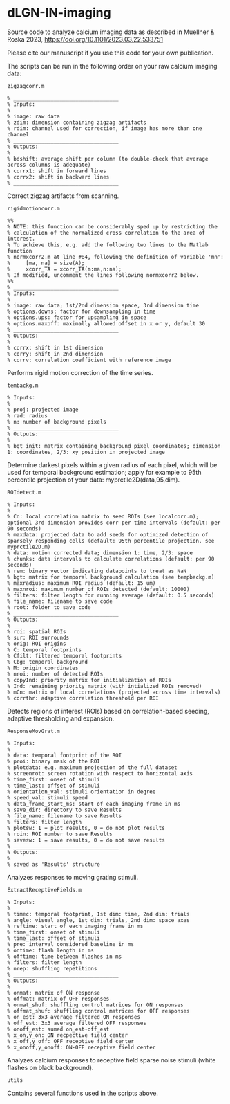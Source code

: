 # dLGN-IN-imaging

Source code to analyze calcium imaging data 
as described in Muellner & Roska 2023, https://doi.org/10.1101/2023.03.22.533751

Please cite our manuscript if you use this code for your own publication.

The scripts can be run in the following order on your raw calcium imaging data:

```
zigzagcorr.m

% __________________________________
% Inputs:
%
% image: raw data
% zdim: dimension containing zigzag artifacts
% rdim: channel used for correction, if image has more than one channel
% __________________________________
% Outputs:
%
% bdshift: average shift per column (to double-check that average across columns is adequate)
% corrx1: shift in forward lines
% corrx2: shift in backward lines
% __________________________________

```
Correct zigzag artifacts from scanning.

```
rigidmotioncorr.m

%%
% NOTE: this function can be considerably sped up by restricting the
% calculation of the normalized cross correlation to the area of interest.
% To achieve this, e.g. add the following two lines to the Matlab function
% normxcorr2.m at line #84, following the definition of variable 'mn':
%     [ma, na] = size(A);
%     xcorr_TA = xcorr_TA(m:ma,n:na);
% If modified, uncomment the lines following normxcorr2 below.
%%
% __________________________________
% Inputs:
% 
% image: raw data; 1st/2nd dimension space, 3rd dimension time
% options.downs: factor for downsampling in time
% options.ups: factor for upsampling in space
% options.maxoff: maximally allowed offset in x or y, default 30
% __________________________________
% Outputs:
% 
% corrx: shift in 1st dimension
% corry: shift in 2nd dimension
% corrv: correlation coefficient with reference image

```
Performs rigid motion correction of the time series.

```
tembackg.m

% Inputs:
%
% proj: projected image
% rad: radius
% n: number of background pixels
% __________________________________
% Outputs:
%
% bgt_init: matrix containing background pixel coordinates; dimension 1: coordinates, 2/3: xy position in projected image

```
Determine darkest pixels within a given radius of each pixel, which will be used for temporal background estimation;
apply for example to 95th percentile projection of your data: myprctile2D(data,95,dim).

```
ROIdetect.m

% Inputs:
%
% Cn: local correlation matrix to seed ROIs (see localcorr.m); optional 3rd dimension provides corr per time intervals (default: per 90 seconds)
% maxdata: projected data to add seeds for optimized detection of sparsely responding cells (default: 95th percentile projection, see myprctile2D.m)
% data: motion corrected data; dimension 1: time, 2/3: space
% chunks: data intervals to calculate correlations (default: per 90 seconds)
% rem: binary vector indicating datapoints to treat as NaN
% bgt: matrix for temporal background calculation (see tempbackg.m)
% maxradius: maximum ROI radius (default: 15 um)
% maxnroi: maximum number of ROIs detected (default: 10000)
% filters: filter length for running average (default: 0.5 seconds)
% file_name: filename to save code
% root: folder to save code 
% __________________________________
% Outputs:
%
% roi: spatial ROIs 
% sur: ROI surrounds
% orig: ROI origins
% C: temporal footprints
% Cfilt: filtered temporal footprints
% Cbg: temporal background
% M: origin coordinates
% nroi: number of detected ROIs
% copyInd: priority matrix for initialization of ROIs
% Ind: remaining priority matrix (with intialized ROIs removed)
% mCn: matrix of local correlations (projected across time intervals)
% corrthr: adaptive correlation threshold per ROI

```
Detects regions of interest (ROIs) based on correlation-based seeding, adaptive thresholding and expansion.

```
ResponseMovGrat.m

% Inputs:
%
% data: temporal footprint of the ROI
% proi: binary mask of the ROI
% plotdata: e.g. maximum projection of the full dataset
% screenrot: screen rotation with respect to horizontal axis
% time_first: onset of stimuli
% time_last: offset of stimuli
% orientation_val: stimuli orientation in degree 
% speed_val: stimuli speed 
% data_frame_start_ms: start of each imaging frame in ms
% save_dir: directory to save Results
% file_name: filename to save Results
% filters: filter length
% plotsw: 1 = plot results, 0 = do not plot results 
% roin: ROI number to save Results
% savesw: 1 = save results, 0 = do not save results 
% __________________________________
% Outputs:
%
% saved as 'Results' structure

```
Analyzes responses to moving grating stimuli.

```
ExtractReceptiveFields.m

% Inputs:
%
% timec: temporal footprint, 1st dim: time, 2nd dim: trials
% angle: visual angle, 1st dim: trials, 2nd dim: space axes
% reftime: start of each imaging frame in ms
% time_first: onset of stimuli
% time_last: offset of stimuli
% pre: interval considered baseline in ms
% ontime: flash length in ms
% offtime: time between flashes in ms
% filters: filter length
% nrep: shuffling repetitions
% __________________________________
% Outputs:
%
% onmat: matrix of ON response
% offmat: matrix of OFF responses
% onmat_shuf: shuffling control matrices for ON responses
% offmat_shuf: shuffling control matrices for OFF responses 
% on_est: 3x3 average filtered ON responses
% off_est: 3x3 average filtered OFF responses 
% onoff_est: sumed on_est+off_est
% x_on,y_on: ON recpective field center
% x_off,y_off: OFF receptive field center
% x_onoff,y_onoff: ON-OFF receptive field center

```
Analyzes calcium responses to receptive field sparse noise stimuli (white flashes on black background).

```
utils
```
Contains several functions used in the scripts above.



